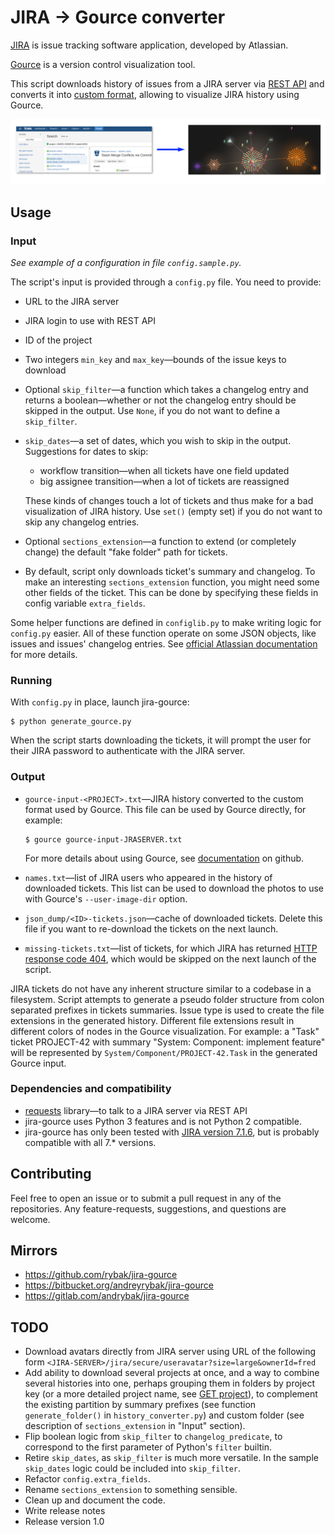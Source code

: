 JIRA → Gource converter
=======================

[JIRA][JIRA] is issue tracking software application, developed by Atlassian.

[Gource][Gource-homepage] is a version control visualization tool.

This script downloads history of issues from a JIRA server via [REST
API][JIRA-REST-API] and converts it into [custom format][Gource-custom-format],
allowing to visualize JIRA history using Gource.

![JIRA -> Gource screenshot](jira-gource.png)


Usage
-----

### Input

*See example of a configuration in file `config.sample.py`.*

The script's input is provided through a `config.py` file.  You need to provide:

* URL to the JIRA server
* JIRA login to use with REST API
* ID of the project
* Two integers `min_key` and `max_key`—bounds of the issue keys to download
* Optional `skip_filter`—a function which takes a changelog entry and returns
  a boolean—whether or not the changelog entry should be skipped in the
  output.  Use `None`, if you do not want to define a `skip_filter`.
* `skip_dates`—a set of dates, which you wish to skip in the output.
  Suggestions for dates to skip:

    * workflow transition—when all tickets have one field updated
    * big assignee transition—when a lot of tickets are reassigned

  These kinds of changes touch a lot of tickets and thus make for a bad
  visualization of JIRA history.  Use `set()` (empty set) if you do not want to
  skip any changelog entries.

* Optional `sections_extension`—a function to extend (or completely change)
  the default "fake folder" path for tickets.
* By default, script only downloads ticket's summary and changelog.  To make
  an interesting `sections_extension` function, you might need some other
  fields of the ticket.  This can be done by specifying these fields in config
  variable `extra_fields`.

Some helper functions are defined in `configlib.py` to make writing logic for
`config.py` easier.  All of these function operate on some JSON objects, like
issues and issues' changelog entries.  See [official Atlassian
documentation][JIRA-REST-API] for more details.

### Running

With `config.py` in place, launch jira-gource:

    $ python generate_gource.py

When the script starts downloading the tickets, it will prompt the user
for their JIRA password to authenticate with the JIRA server.

### Output

* `gource-input-<PROJECT>.txt`―JIRA history converted to the custom format
  used by Gource.  This file can be used by Gource directly, for example:

      $ gource gource-input-JRASERVER.txt

  For more details about using Gource, see [documentation][Gource-github]
  on github.

* `names.txt`—list of JIRA users who appeared in the history of downloaded
  tickets.  This list can be used to download the photos to use with Gource's
  `--user-image-dir` option.
* `json_dump/<ID>-tickets.json`—cache of downloaded tickets.  Delete
  this file if you want to re-download the tickets on the next launch.
* `missing-tickets.txt`―list of tickets, for which JIRA has returned
  [HTTP response code 404](https://en.wikipedia.org/wiki/HTTP_404), which
  would be skipped on the next launch of the script.

JIRA tickets do not have any inherent structure similar to a codebase in a
filesystem.  Script attempts to generate a pseudo folder structure from colon
separated prefixes in tickets summaries.  Issue type is used to create the file
extensions in the generated history.  Different file extensions result in
different colors of nodes in the Gource visualization.  For example: a "Task"
ticket PROJECT-42 with summary "System: Component: implement feature" will be
represented by `System/Component/PROJECT-42.Task` in the generated Gource input.

### Dependencies and compatibility

* [requests](http://python-requests.org) library—to talk to a JIRA server
  via REST API
* jira-gource uses Python 3 features and is not Python 2 compatible.
* jira-gource has only been tested with [JIRA version 7.1.6][JIRA-REST-API],
  but is probably compatible with all 7.* versions.


Contributing
------------

Feel free to open an issue or to submit a pull request in any of the
repositories.  Any feature-requests, suggestions, and questions are welcome.


Mirrors
-------

* https://github.com/rybak/jira-gource
* https://bitbucket.org/andreyrybak/jira-gource
* https://gitlab.com/andrybak/jira-gource


TODO
----

* Download avatars directly from JIRA server using URL of the following form
  `<JIRA-SERVER>/jira/secure/useravatar?size=large&ownerId=fred`
* Add ability to download several projects at once, and a way to combine
  several histories into one, perhaps grouping them in folders by project key
  (or a more detailed project name, see
  [GET project](https://docs.atlassian.com/software/jira/docs/api/REST/7.6.1/#api/2/project-getProject)),
  to complement the existing partition by summary prefixes (see function
  `generate_folder()` in `history_converter.py`) and custom folder (see
  description of `sections_extension` in "Input" section).
* Flip boolean logic from `skip_filter` to `changelog_predicate`, to correspond
  to the first parameter of Python's `filter` builtin.
* Retire `skip_dates`, as `skip_filter` is much more versatile.  In the sample
  `skip_dates` logic could be included into `skip_filter`.
* Refactor `config.extra_fields`.
* Rename `sections_extension` to something sensible.
* Clean up and document the code.
* Write release notes
* Release version 1.0

[Gource-homepage]: http://gource.io
[Gource-github]: https://github.com/acaudwell/Gource
[Gource-custom-format]: https://github.com/acaudwell/Gource/wiki/Custom-Log-Format
[JIRA]: https://www.atlassian.com/software/jira
[JIRA-REST-API]: https://docs.atlassian.com/software/jira/docs/api/REST/7.1.6
